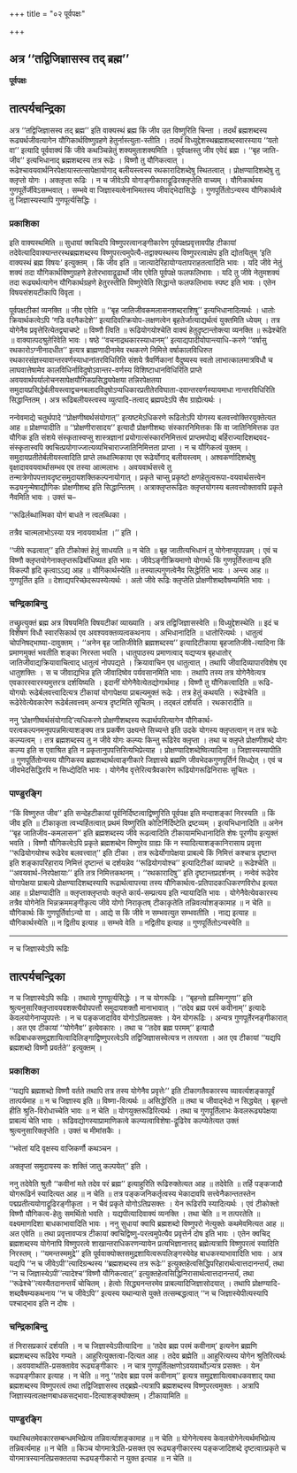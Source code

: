 +++
title = "०२ पूर्वपक्षः"

+++


## अत्र ‘‘तद्विजिज्ञासस्व तद् ब्रह्म’’

**पूर्वपक्षः**

## **तात्पर्यचन्द्रिका**

अत्र ‘‘तद्विजिज्ञासस्व तद् ब्रह्म’’ इति वाक्यस्थं ब्रह्म किं जीव उत विष्णुरिति चिन्ता । तदर्थं ब्रह्मशब्दस्य रूढ्यर्थजीवत्यागेन यौगिकार्थविष्णुग्रहणे हेतुर्नास्त्युता-स्तीति । तदर्थं विध्युद्देशस्थब्रह्मशब्दस्वारस्याय ‘‘यतो वा’’ इत्यादि पूर्ववाक्यं किं जीवे कथञ्चिन्नेतुं शक्यमुताशक्यमिति । पूर्वपक्षस्तु जीव एवेदं ब्रह्म । ‘‘बृह जाति-जीव’’ इत्यभिधानाद् ब्रह्मशब्दस्य तत्र रूढेः । विष्णौ तु यौगिकत्वात् । रूढेश्चावयवार्थनिरपेक्षायास्तत्सापेक्षायोगाद् बलीयस्त्वस्य रथकारादिशब्देषु स्थितत्वात् । प्रोक्षण्यादिशब्देषु तु क्लृप्तो योगः । अक्लृप्ता रूढिः । न च जीवेऽपि योगाङ्गीकाराद्रूढिरक्लृप्तेति वाच्यम् । यौगिकार्थस्य गुणपूर्तेर्जीवेऽसम्भवात् । सम्भवे वा जिज्ञास्यत्वेनाभिमतस्य जीवाद्भेदासिद्धेः । गुणपूर्तितोऽन्यस्य यौगिकार्थत्वे तु जिज्ञास्यस्यापि गुणपूर्त्यसिद्धिः ।

### **प्रकाशिका**

इति वाक्यस्थमिति ॥ सुधायां क्वचिदपि विष्णुपरत्वानङ्गीकारेण पूर्वपक्षप्रवृत्तावपीह टीकायां तदेवेत्यादिवाक्यान्तरस्थब्रह्मशब्दस्य विष्णुपरत्वमुपेत्यै-तद्वाक्यस्थस्य विष्णुपरत्वाक्षेप इति द्योतयितुम् ‘इति वाक्यस्थं ब्रह्म विषयः’ इत्युक्तम् । किं जीव इति ॥ जात्यादेरिहायोग्यतापराहतत्वादिति भावः । यदि जीवे नेतुं शक्यं तदा यौगिकार्थविष्णुग्रहणे हेतोरभावाद्रूढार्थो जीव एवेति पूर्वपक्षे फलफलिभावः । यदि तु जीवे नेतुमशक्यं तदा रूढ्यर्थत्यागेन यौगिकार्थग्रहणे हेतुरस्तीति विष्णुरेवेति सिद्धान्ते फलफलिभावः स्पष्ट इति भावः । एतेन विषयसंशयटीकापि विवृता ।

पूर्वपक्षटीकां व्यनक्ति ॥ जीव एवेति ॥ ‘‘बृह जातिजीवकमलासनशब्दराशिषु’’ इत्यभिधानादित्यर्थः । धातोः क्रियार्थकत्वेऽपि ‘गडि वदनैकदेशे’’ इत्यादिवत्क्रियोप-लक्षणत्वेन बृहतेर्जात्याद्यर्थत्वं युक्तमिति ध्येयम् । तत्र योगेनैव प्रवृत्तेरित्येतद्व्याचष्टे ॥ विष्णौ त्विति ॥ रूढियोगयोश्चेति वाक्यं हेतुदृष्टान्तोक्त्या व्यनक्ति ॥ रूढेश्चेति ॥ वाक्यात्पदश्रुतेरिवेति भावः । षष्ठे ‘‘वचनाद्रथकारस्याधानम्’’ इत्याद्यपादीयोपान्त्याधि-करणे ‘‘वर्षासु रथकारोऽग्नीनादधीत’’ इत्यत्र ब्राह्मणादीनामेव रथकरणे निमित्ते वर्षाकालविधिरुत रथकारसंज्ञस्यावान्तरवर्णस्याधानांतरविधिरिति संशये त्रैवर्णिकानां वैदुष्यस्य स्वतो लाभात्कालमात्रविधौ च लाघवात्तेषामेव कालविधिर्नाविदुषोऽवान्तर-वर्णस्य विशिष्टाधानविधिरिति प्राप्ते अवयवार्थपर्यालोचनसापेक्षयौगिकप्रसिद्ध्यपेक्षया तन्निरपेक्षतया समुदायप्रसिद्धेर्बलीयस्त्वाद्वचनबलादविदुषोऽप्यधिकारप्रतीतेरविघाता-दवान्तरवर्णस्यायमाधा नान्तरविधिरिति सिद्धान्तितम् । अत्र रूढिबलीयस्त्वस्य व्युत्पादि-तत्वाद् ब्रह्मपदेऽपि सैव ग्राह्येत्यर्थः ।

नन्वेवमाद्ये चतुर्थपादे ‘‘प्रोक्षणीष्वर्थसंयोगात्’’ इत्यष्टमेऽधिकरणे रूढितोऽपि योगस्य बलवत्त्वोक्तिरयुक्तेत्यत आह ॥ प्रोक्षण्यादीति ॥ ‘‘प्रोक्षणीरासादय’’ इत्यादौ प्रोक्षणीशब्दः संस्कारनिमित्तकः किं वा जातिनिमित्तक उत यौगिक इति संशये संस्कृतास्वप्सु शास्त्रज्ञानां प्रयोगात्संस्कारनिमित्तत्वं प्राप्तमपोद्य बर्हिराज्यादिशब्दवद-संस्कृतास्वपि क्वचित्प्रयोगाज्जात्यव्यभिचाराज्जातिनिमित्तता प्राप्ता । न च यौगिकत्वं युक्तम् । समुदायप्रतीतेर्बलीयस्त्वादिति प्राप्ते लब्धात्मिकाया एव रूढेर्योगाद् बलीयस्त्वम् । अश्वकर्णादिशब्देषु वृक्षादाववयवार्थासम्भव एव तस्या आत्मलाभः । अवयवार्थसत्त्वे तु तन्मात्रेणोपपत्तावदृष्टसमुदायशक्तिकल्पनायोगात् । प्रकृते चाप्सु प्रकृष्टो क्षणहेतुत्वरूपा-वयवार्थसत्त्वेन रूढ्यनुन्मेषाद्यौगिकः प्रोक्षणीशब्द इति सिद्धान्तितम् । अत्राक्लृप्तरूढितः क्लृप्तयोगस्य बलवत्त्वोक्तावपि प्रकृते नैवमिति भावः । उक्तं च–

‘‘रूढिर्लब्धात्मिका योगं बाधते न त्वलब्धिका ।

 तत्रैव चात्मलाभोऽस्या यत्र नावयवार्थता ।’’ इति ।

‘‘जीवे रूढत्वात्’’ इति टीकोक्तं हेतुं साधयति ॥ न चेति ॥ बृह जातीत्यभिधानं तु योगेनाप्युपपन्नम् । एवं च विष्णौ क्लृप्तयोगेनाक्लृप्तरूढिर्बाधिष्यत इति भावः । जीवेऽङ्गीक्रियमाणो योगार्थः किं गुणपूर्तिरुतान्य इति विकल्पौ हृदि कृत्वाऽऽद्य आह ॥ यौगिकार्थस्येति ॥ तस्याल्पगुणत्वेनैव सिद्धेरिति भावः । अन्त्य आह ॥ गुणपूर्तित इति ॥ देशाद्यपरिच्छेदरूपस्येत्यर्थः । अतो जीवे रूढिः क्लृप्तेति प्रोक्षणीशब्दवैषम्यमिति भावः ।

### **चन्द्रिकाबिन्दु**

तच्छ्रुत्युक्तं ब्रह्म अत्र विषयमिति विषयटीकां व्याख्याति । अत्र तद्विजिज्ञासस्वेति ॥ विध्युद्देशस्थेति ॥ इदं च विशेषणं विधौ स्वारसिकार्थ एव अवश्यवक्तव्यत्वकथनाय । अभिधानादिति ॥ धातोरित्यर्थः । धातुत्वं चोपनिषद्भाष्या-दावुक्तम् । ‘‘अनेन बृह जातिजीवेति ब्रह्मशब्दस्य’’ इत्यादिटीकाया बृहजातिजीवे-त्यादिना किं प्रमाणमुक्तं भवतीति शङ्का निरस्ता भवति । धातुपाठस्य प्रमाणत्वाद् यद्यप्यत्र बृहधातोर् जातिजीवाद्यक्रियावाचित्वाद् धातुत्वं नोपपद्यते । क्रियावाचिन एव धातुत्वात् । तथापि जीवादिव्यापारविशेष एव धातुशक्तिः । स च जीवाद्यभिन्न इति जीवादिष्वेव पर्यवसानमिति भावः । तथापि तस्य तत्र योगेनैवेत्यत्र एवकारस्वारस्यमुत्तरत्र दर्शयिष्यति । इदानीं योगेनैवेत्येतद्योगार्थमाह । विष्णौ तु यौगिकत्वादिति ॥ रूढि-योगयोः रूढेर्बलवत्त्वादित्यत्र टीकायां योगापेक्षया प्राबल्यमुक्तं रूढेः । तत्र हेतुं कथयति । रूढेश्चेति ॥ रूढेरेवेत्येवकारेण रूढेर्बलवत्त्वम् अन्यत्र दृष्टमिति सूचितम् । तद्बलं दर्शयति । रथकारादीति ॥

ननु ‘प्रोक्षणीष्वर्थसंयोगादि’त्यधिकरणे प्रोक्षणीशब्दस्य रूढार्थपरित्यागेन यौगिकार्थ-परत्वकल्पनमनुपपन्नमित्याशङ्क्य तत्र प्रकर्षेण उक्ष्यन्ते सिच्यन्ते इति उदके योगस्य क्लृप्तत्वान् न तत्र रूढेः कल्प्यत्वम् । तत्र ब्रह्मशब्दस्य तु न जीवे योगः कल्प्यः किन्तु रूढिरेव क्लृप्ता । तथा च क्लृप्ते प्रोक्षणीशब्दे योगः कल्प्य इति स एवाश्रित इति न प्रकृतानुपपत्तिरित्यभिप्रेत्याह । प्रोक्षण्यादिशब्देष्वित्यादिना ॥ जिज्ञास्यस्यापीति ॥ गुणपूर्तितोन्यस्य यौगिकस्य ब्रह्मशब्दार्थत्वाङ्गीकारे जिज्ञास्ये ब्रह्मणि जीवभेदकगुणपूर्तिर्न सिध्द्येत् । एवं च जीवभेदसिद्धिरपि न सिध्द्येदिति भावः । योगेनैव वृत्तेरित्यत्रैवकारेण रूढियोगरूढिनिरासः सूचितः ।

### **पाण्डुरङ्गि**

‘‘किं विष्णुरुत जीव’’ इति सन्देहटीकायां पूर्वनिर्दिष्टत्वाद्विष्णुरिति पूर्वपक्ष इति मन्दाशङ्कां निरस्यति ॥ किं जीव इति ॥ टीकाकृता त्वभ्यर्हितत्वात् प्रथमं विष्णुरिति कोटिर्निर्दिष्टेति द्रष्टव्यम् । इत्यभिधानादिति ॥ अनेन ‘‘बृह जातिजीव-कमलासन’’ इति ब्रह्मशब्दस्य जीवे रूढत्वादिति टीकायामभिधानादिति शेषः पूरणीय इत्युक्तं भवति । विष्णौ यौगिकत्वेऽपि प्रकृते ब्रह्मशब्देन विष्णुरेव ग्राह्यः किं न स्यादित्याशङ्कानिरासाय प्रवृत्ता ‘‘रूढियोगयोश्च रूढेरेव बलवत्त्वात्’’ इति टीका । तत्र रूढेर्योगापेक्षया प्राबल्ये किं निमित्तं कश्चात्र दृष्टान्त इति शङ्कापरिहाराय निमित्तं दृष्टान्तं च दर्शयन्नेव ‘‘रूढियोगयोश्च’’ इत्यादिटीकां व्याचष्टे ॥ रूढेश्चेति ॥ ‘‘अवयवार्थ-निरपेक्षायाः’’ इति तत्र निमित्तकथनम् । ‘‘रथकारादिषु’’ इति दृष्टान्तप्रदर्शनम् । नन्वेवं रूढेरेव योगापेक्षया प्राबल्ये प्रोक्षण्यादिशब्दस्यापि रूढार्थत्वापत्त्या तस्य यौगिकार्थत्व-प्रतिपादकाधिकरणविरोध इत्यत आह ॥ प्रोक्षण्यादीति ॥ क्लृप्ताक्लृप्तयोः क्लृप्ते कार्य-सम्प्रत्यय इति न्यायादिति भावः । योगेनैवेत्येवकारस्य तत्रैव योगेनेति भिन्नक्रममङ्गीकृत्य जीवे योगो निराकृतष् टीकाकृतेति तन्निवर्त्याशङ्कामाह ॥ न चेति ॥ यौगिकार्थः किं गुणपूर्तिर्वाऽन्यो वा । आद्ये स किं जीवे न सम्भवत्युत सम्भवतीति । नाद्य इत्याह ॥ यौगिकार्थस्येति ॥ न द्वितीय इत्याह ॥ सम्भवे वेति ॥ नद्वितीय इत्याह ॥ गुणपूर्तितोऽन्यस्येति ॥

------------------------------------------------------------------------

न च जिज्ञास्येऽपि रूढिः

## **तात्पर्यचन्द्रिका**

न च जिज्ञास्येऽपि रूढिः । तथात्वे गुणपूर्त्यसिद्धेः । न च योगरूढिः । ‘‘बृहन्तो ह्यस्मिन्गुणा’’ इति श्रुत्यनुसारिक्लृप्तावयवशक्त्यैवोपपत्तौ समुदायशक्तौ मानाभावात् । ‘‘तदेव ब्रह्म परमं कवीनाम्’’ इत्यादेः केवलयोगेनाप्युपपत्तेः । न च पङ्कजादाविव योगोऽतिप्रसक्तः । येन योगरूढिः । अन्यत्र गुणपूर्तेरनङ्गीकारात् । अत एव टीकायां ‘‘योगेनैव’’ इत्येवकारः । तथा च ‘‘तदेव ब्रह्म परमम्’’ इत्यादौ रूढिबाधकसमुद्रशायित्वादिलिङ्गाद्विष्णुपरत्वेऽपि तद्विजिज्ञासस्वेत्यत्र न तत्परता । अत एव टीकायां ‘‘यद्यपि ब्रह्मशब्दो विष्णौ प्रवर्तते’’ इत्युक्तम् ।

### **प्रकाशिका**

‘‘यद्यपि ब्रह्मशब्दो विष्णौ वर्तते तथापि तत्र तस्य योगेनैव प्रवृत्तेः’’ इति टीकागतैवकारस्य व्यावर्त्यशङ्कापूर्वं तात्पर्यमाह ॥ न च जिज्ञास्य इति ॥ विष्णा-वित्यर्थः ॥ असिद्धेरिति ॥ तथा च जीवाद्भेदो न सिद्ध्येत् । बृहन्तो हीति श्रुति-विरोधाच्चेति भावः ॥ न चेति ॥ योगयुक्तरूढिरित्यर्थः । तथा च गुणपूर्तिलाभः केवलरूढ्यपेक्षया प्राबल्यं चेति भावः । रूढिवद्योगस्याप्रामाणिकत्वे कल्प्यत्वाविशेषा-द्रूढिरेव कल्प्येतेत्यत उक्तं श्रुत्यनुसारिक्लृप्तेति । उक्तं च मीमांसकैः ।

‘‘भवेतां यदि वृक्षस्य वाजिकर्णौ कथञ्चन ।

अक्लृप्तां समुदायस्य कः शक्तिं जातु कल्पयेत्’’ इति ।

ननु तदेवेति श्रुतौ ‘‘कवीनां मते तदेव परं ब्रह्म’’ इत्याहुरिति रूढिरुक्तेत्यत आह ॥ तदेवेति ॥ तर्हि पङ्कजादौ योगरूढिर्न स्यादित्यत आह ॥ न चेति ॥ तत्र पङ्कजनिकर्तृत्वस्य भेकादावपि सत्त्वेनैकान्ततस्तेन पद्मप्रतीत्ययोगाद्रूढिरङ्गीकृता । न चैवं प्रकृते योगोऽतिप्रसक्तः । येन रूढिरपि स्यादित्यर्थः । एवं टीकोक्तो विष्णौ यौगिकत्व-हेतुः समर्थितो भवति । यद्यपीत्यादिवाक्यं व्यनक्ति । तथा चेति ॥ न तत्परतेति ॥ वक्ष्यमाणदिशा बाधकाभावादिति भावः । ननु सुधायां क्वापि ब्रह्मशब्दो विष्णुपरो नेत्युक्तेः कथमेवमित्यत आह ॥ अत एवेति ॥ तथा प्रवृत्तावप्यत्र टीकायां क्वचिद्विष्णु-परत्वमुपेत्यैव प्रवृत्तेर्न दोष इति भावः । एतेन क्वचिद् ब्रह्मशब्दस्य योगेनापि विष्णुपरत्वे शाखान्तराधिकरणन्यायेन प्रत्यभिज्ञानात्तद् ब्रह्मेत्यत्रापि विष्णुपरत्वं स्यादिति निरस्तम् । ‘‘यमन्तस्ममुद्रे’’ इति पूर्ववाक्योक्तसमुद्रशायित्वरूपलिङ्गस्येवेह बाधकस्याभावादिति भावः । अत्र यद्यपि ‘‘न च जीवेऽपी’’त्यादिग्रन्थस्य ‘‘ब्रह्मशब्दस्य तत्र रूढेः’’ इत्युक्तहेत्वसिद्धिपरिहारार्थत्वात्तदानन्तर्यं, तथा ‘‘न च जिज्ञास्येऽपी’’त्यादेश्च‘‘विष्णौ यौगिकत्वात्’’ इत्युक्तहेत्वसिद्धिनिरासार्थत्वात्तदानन्तर्यं, तथा ‘‘रूढेश्चे’’त्यस्यैतदानन्तर्यं चोचितम् । हेत्वोः सिद्ध्यनन्तरमेव प्राबल्यादिजिज्ञासोदयात् । तथापि प्रोक्षण्यादि-शब्दवैषम्यकथनाय ‘‘न च जीवेऽपि’’ इत्यस्य यथान्यासे युक्ते तत्सम्बद्धत्वात् ‘‘न च जिज्ञास्येपीत्यस्यापि पश्चाद्भाव इति न दोषः ।

### **चन्द्रिकाबिन्दु**

तं निरासप्रकारं दर्शयति । न च जिज्ञास्येऽपीत्यादिना ॥ ‘तदेव ब्रह्म परमं कवीनाम्’ इत्यनेन ब्रह्मणि ब्रह्मशब्दस्य रूढिरेव गम्यते । आहुरित्युक्तत्वा-दित्यत आह । तदेव ब्रह्मेति ॥ आहुरित्यस्य योगेन श्रुतिरित्यर्थः । अवयवार्थाति-प्रसक्तावेव रूढ्यङ्गीकारः । न चात्र गुणपूर्तिलक्षणोऽवयवार्थोऽन्यत्र प्रसक्तः । येन रूढ्यङ्गीकार इत्याह । न चेति ॥ ननु ‘‘तदेव ब्रह्म परमं कवीनाम्’’ इत्यत्र समुद्रशायित्वबाधकवशाद् यथा ब्रह्मशब्दस्य विष्णुपरत्वं तथा तद्विजिज्ञासस्व तद्ब्रह्मे-त्यत्रापि ब्रह्मशब्दस्य विष्णुपरत्वमुक्तः । अत्रापि जिज्ञास्यत्वलक्षणबाधकसद्भावा-दित्याशङ्क्योक्तम् । टीकायामिति ॥

### **पाण्डुरङ्गि**

यथास्थितमेवकारसम्बन्धमभिप्रेत्य तन्निवर्त्याशङ्कामाह ॥ न चेति ॥ योगेनेत्यस्य केवलयोगेनेत्यर्थमभिप्रेत्य तन्निवर्त्यमाह ॥ न चेति ॥ किञ्च योगमात्रेऽति-प्रसक्त एव रूढ्यङ्गीकारस्य पङ्कजादिशब्दे दृष्टत्वात्प्रकृते च योगमात्रस्यानतिप्रसक्ततया रूढ्यङ्गीकारो न युक्त इत्याह ॥ न चेति ॥

